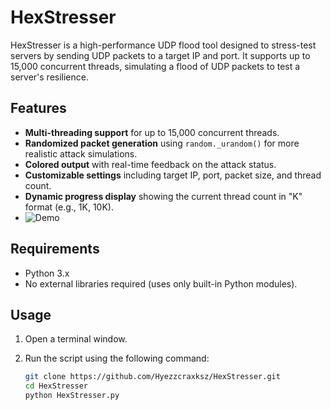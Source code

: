 # HexStresser

HexStresser is a high-performance UDP flood tool designed to stress-test servers by sending UDP packets to a target IP and port. It supports up to 15,000 concurrent threads, simulating a flood of UDP packets to test a server's resilience.

## Features

- **Multi-threading support** for up to 15,000 concurrent threads.
- **Randomized packet generation** using `random._urandom()` for more realistic attack simulations.
- **Colored output** with real-time feedback on the attack status.
- **Customizable settings** including target IP, port, packet size, and thread count.
- **Dynamic progress display** showing the current thread count in "K" format (e.g., 1K, 10K).
- 
  ![Demo](https://media.giphy.com/media/3oEjHQxSq1ZSBXZgeQ/giphy.gif)

## Requirements

- Python 3.x
- No external libraries required (uses only built-in Python modules).

## Usage

1. Open a terminal window.
2. Run the script using the following command:

   ```bash
   git clone https://github.com/Hyezzcraxksz/HexStresser.git
   cd HexStresser
   python HexStresser.py

